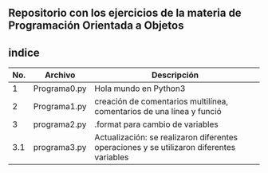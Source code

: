 ## Repositorio con los ejercicios de la materia de Programación Orientada a Objetos 

## indice 

|No.|Archivo|Descripción|
|--|--|--|
|1|Programa0.py|Hola mundo en Python3|
|2|Programa1.py|creación de comentarios multilínea, comentarios de una línea y funció|
|3|programa2.py|.format para cambio de variables|
|3.1|programa3.py|Actualización: se realizaron diferentes operaciones y se utilizaron diferentes variables|